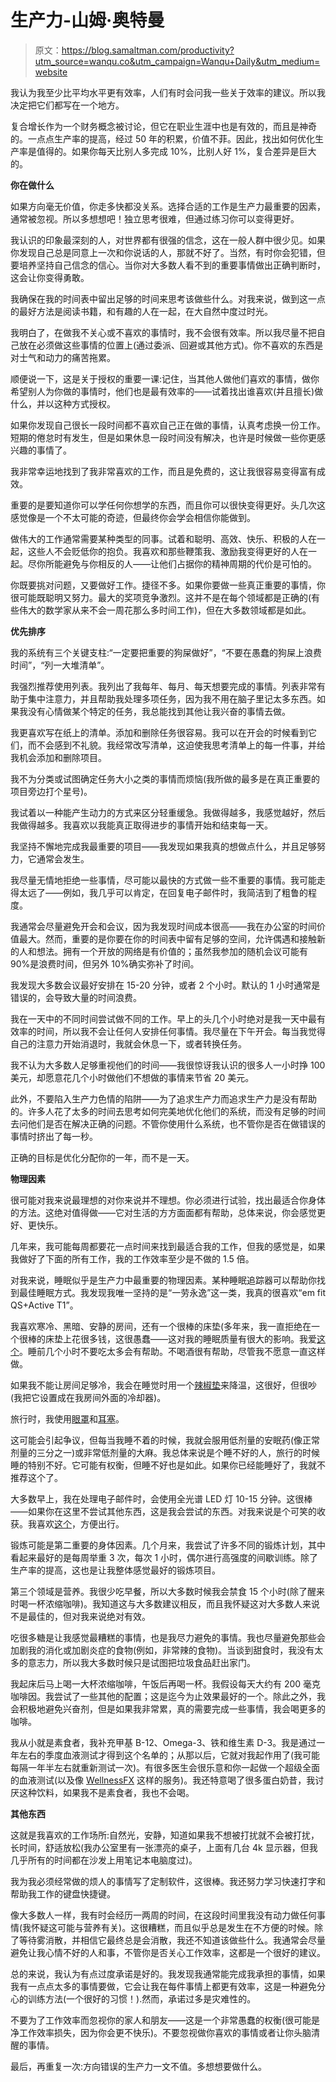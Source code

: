 # 生产力-山姆·奥特曼

> 原文：<https://blog.samaltman.com/productivity?utm_source=wanqu.co&utm_campaign=Wanqu+Daily&utm_medium=website>

我认为我至少比平均水平更有效率，人们有时会问我一些关于效率的建议。所以我决定把它们都写在一个地方。

复合增长作为一个财务概念被讨论，但它在职业生涯中也是有效的，而且是神奇的。一点点生产率的提高，经过 50 年的积累，价值不菲。因此，找出如何优化生产率是值得的。如果你每天比别人多完成 10%，比别人好 1%，复合差异是巨大的。

**你在做什么**

如果方向毫无价值，你走多快都没关系。选择合适的工作是生产力最重要的因素，通常被忽视。所以多想想吧！独立思考很难，但通过练习你可以变得更好。

我认识的印象最深刻的人，对世界都有很强的信念，这在一般人群中很少见。如果你发现自己总是同意上一次和你说话的人，那就不好了。当然，有时你会犯错，但要培养坚持自己信念的信心。当你对大多数人看不到的重要事情做出正确判断时，这会让你变得勇敢。

我确保在我的时间表中留出足够的时间来思考该做些什么。对我来说，做到这一点的最好方法是阅读书籍，和有趣的人在一起，在大自然中度过时光。

我明白了，在做我不关心或不喜欢的事情时，我不会很有效率。所以我尽量不把自己放在必须做这些事情的位置上(通过委派、回避或其他方式)。你不喜欢的东西是对士气和动力的痛苦拖累。

顺便说一下，这是关于授权的重要一课:记住，当其他人做他们喜欢的事情，做你希望别人为你做的事情时，他们也是最有效率的——试着找出谁喜欢(并且擅长)做什么，并以这种方式授权。

如果你发现自己很长一段时间都不喜欢自己正在做的事情，认真考虑换一份工作。短期的倦怠时有发生，但是如果休息一段时间没有解决，也许是时候做一些你更感兴趣的事情了。

我非常幸运地找到了我非常喜欢的工作，而且是免费的，这让我很容易变得富有成效。

重要的是要知道你可以学任何你想学的东西，而且你可以很快变得更好。头几次这感觉像是一个不太可能的奇迹，但最终你会学会相信你能做到。

做伟大的工作通常需要某种类型的同事。试着和聪明、高效、快乐、积极的人在一起，这些人不会贬低你的抱负。我喜欢和那些鞭策我、激励我变得更好的人在一起。尽你所能避免与你相反的人——让他们占据你的精神周期的代价是可怕的。

你既要挑对问题，又要做好工作。捷径不多。如果你要做一些真正重要的事情，你很可能既聪明又努力。最大的奖项竞争激烈。这并不是在每个领域都是正确的(有些伟大的数学家从来不会一周花那么多时间工作)，但在大多数领域都是如此。

**优先排序**

我的系统有三个关键支柱:“一定要把重要的狗屎做好”，“不要在愚蠢的狗屎上浪费时间”，“列一大堆清单”。

我强烈推荐使用列表。我列出了我每年、每月、每天想要完成的事情。列表非常有助于集中注意力，并且帮助我处理多项任务，因为我不用在脑子里记太多东西。如果我没有心情做某个特定的任务，我总能找到其他让我兴奋的事情去做。

我更喜欢写在纸上的清单。添加和删除任务很容易。我可以在开会的时候看到它们，而不会感到不礼貌。我经常改写清单，这迫使我思考清单上的每一件事，并给我机会添加和删除项目。

我不为分类或试图确定任务大小之类的事情而烦恼(我所做的最多是在真正重要的项目旁边打个星号)。

我试着以一种能产生动力的方式来区分轻重缓急。我做得越多，我感觉越好，然后我做得越多。我喜欢以我能真正取得进步的事情开始和结束每一天。

我坚持不懈地完成我最重要的项目——我发现如果我真的想做点什么，并且足够努力，它通常会发生。

我尽量无情地拒绝一些事情，尽可能以最快的方式做一些不重要的事情。我可能走得太远了——例如，我几乎可以肯定，在回复电子邮件时，我简洁到了粗鲁的程度。

我通常会尽量避免开会和会议，因为我发现时间成本很高——我在办公室的时间价值最大。然而，重要的是你要在你的时间表中留有足够的空间，允许偶遇和接触新的人和想法。拥有一个开放的网络是有价值的；虽然我参加的随机会议可能有 90%是浪费时间，但另外 10%确实弥补了时间。

我发现大多数会议最好安排在 15-20 分钟，或者 2 个小时。默认的 1 小时通常是错误的，会导致大量的时间浪费。

我在一天中的不同时间尝试做不同的工作。早上的头几个小时绝对是我一天中最有效率的时间，所以我不会让任何人安排任何事情。我尽量在下午开会。每当我觉得自己的注意力开始消退时，我就会休息一下，或者转换任务。

我不认为大多数人足够重视他们的时间——我很惊讶我认识的很多人一小时挣 100 美元，却愿意花几个小时做他们不想做的事情来节省 20 美元。

此外，不要陷入生产力色情的陷阱——为了追求生产力而追求生产力是没有帮助的。许多人花了太多的时间去思考如何完美地优化他们的系统，而没有足够的时间去问他们是否在解决正确的问题。不管你使用什么系统，也不管你是否在做错误的事情时挤出了每一秒。

正确的目标是优化分配你的一年，而不是一天。

**物理因素**

很可能对我来说最理想的对你来说并不理想。你必须进行试验，找出最适合你身体的方法。这绝对值得做——它对生活的方方面面都有帮助，总体来说，你会感觉更好、更快乐。

几年来，我可能每周都要花一点时间来找到最适合我的工作，但我的感觉是，如果我做好了下面的所有工作，我的工作效率至少是不做的 1.5 倍。

对我来说，睡眠似乎是生产力中最重要的物理因素。某种睡眠追踪器可以帮助你找到最佳睡眠方式。我发现我唯一坚持的是“一劳永逸”这一类，我真的很喜欢“em fit QS+Active T1”。

我喜欢寒冷、黑暗、安静的房间，还有一个很棒的床垫(多年来，我一直拒绝在一个很棒的床垫上花很多钱，这很愚蠢——这对我的睡眠质量有很大的影响。我爱[这个](https://www.tempurpedic.com/shop-mattresses/tempur-contour-elite/v/715/)。睡前几个小时不要吃太多会有帮助。不喝酒很有帮助，尽管我不愿意一直这样做。

如果我不能让房间足够冷，我会在睡觉时用一个[辣椒垫](https://www.chilitechnology.com)来降温，这很好，但很吵(我把它设置成在我房间外面的冷却器)。

旅行时，我使用[眼罩](https://www.amazon.com/gp/product/B00GSO1D9O/)和[耳塞](https://www.amazon.com/gp/product/B001J4HB1C)。

这可能会引起争议，但每当我睡不着的时候，我就会服用低剂量的安眠药(像正常剂量的三分之一)或非常低剂量的大麻。我总体来说是个睡不好的人，旅行的时候睡的特别不好。它可能有权衡，但睡不好也是如此。如果你已经能睡好了，我就不推荐这个了。

大多数早上，我在处理电子邮件时，会使用全光谱 LED 灯 10-15 分钟。这很棒——如果你在这里不尝试其他东西，这是我会尝试的东西。对我来说是个可笑的收获。我喜欢[这个](https://www.amazon.com/gp/product/B075H39NDL/)，方便出行。

锻炼可能是第二重要的身体因素。几个月来，我尝试了许多不同的锻炼计划，其中看起来最好的是每周举重 3 次，每次 1 小时，偶尔进行高强度的间歇训练。除了生产率的提高，这也是让我整体感觉最好的锻炼项目。

第三个领域是营养。我很少吃早餐，所以大多数时候我会禁食 15 个小时(除了醒来时喝一杯浓缩咖啡)。我知道这与大多数建议相反，而且我怀疑这对大多数人来说不是最佳的，但对我来说绝对有效。

吃很多糖是让我感觉最糟糕的事情，也是我尽力避免的事情。我也尽量避免那些会加剧我的消化或加剧炎症的食物(例如，非常辣的食物)。当谈到甜食时，我没有太多的意志力，所以我大多数时候只是试图把垃圾食品赶出家门。

我起床后马上喝一大杯浓缩咖啡，午饭后再喝一杯。我假设每天大约有 200 毫克咖啡因。我尝试了一些其他的配置；这是迄今为止效果最好的一个。除此之外，我会积极地避免兴奋剂，但是如果我非常累，真的需要完成一些事情，我会喝更多的咖啡。

我从小就是素食者，我补充甲基 B-12、Omega-3、铁和维生素 D-3。我是通过一年左右的季度血液测试才得到这个名单的；从那以后，它就对我起作用了(我可能每隔一年半左右就重新测试一次)。有很多医生会很乐意和你一起做一个超级全面的血液测试(以及像 [WellnessFX](https://www.wellnessfx.com) 这样的服务)。我还特意喝了很多蛋白奶昔，我讨厌这种饮料，如果我不是素食者，我也不会喝。

**其他东西**

这就是我喜欢的工作场所:自然光，安静，知道如果我不想被打扰就不会被打扰，长时间，舒适放松(我办公室里有一张漂亮的桌子，上面有几台 4k 显示器，但我几乎所有的时间都在沙发上用笔记本电脑度过)。

我为我必须经常做的烦人的事情写了定制软件，这很棒。我还努力学习快速打字和帮助我工作的键盘快捷键。

像大多数人一样，我有时会经历一两周的时间，在这段时间里我没有动力做任何事情(我怀疑这可能与营养有关)。这很糟糕，而且似乎总是发生在不方便的时候。除了等待雾消散，并相信它最终总是会消散，我还不知道该做些什么。我通常会尽量避免让我心情不好的人和事，不管你是否关心工作效率，这都是一个很好的建议。

总的来说，我认为有点过度承诺是好的。我发现我通常能完成我承担的事情，如果我有一点点太多的事情要做，它会让我在每件事情上都更有效率，这是一种避免分心的训练方法(一个很好的习惯！).然而，承诺过多是灾难性的。

不要为了工作效率而忽视你的家人和朋友——这是一个非常愚蠢的权衡(很可能是净工作效率损失，因为你会更不快乐)。不要忽视做你喜欢的事情或者让你头脑清醒的事情。

最后，再重复一次:方向错误的生产力一文不值。多想想要做什么。